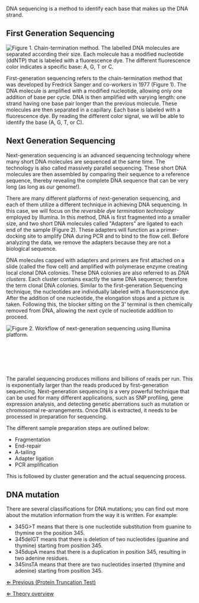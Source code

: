 DNA sequencing is a method to identify each base that makes up the DNA
strand.

First Generation Sequencing
---------------------------

![**Figure 1.** Chain-termination method. The labelled DNA molecules are
separated according their size. Each molecule has a modified nucleotide
(ddNTP) that is labeled with a fluorescence dye. The different
fluorescence color indicates a specific base:
<span style="color:#00ff00">A</span>,
<span style="color:#ffd700">G</span>,
<span style="color:#ff0000">T</span> or
<span style="color:#0000ff">C</span>.]( Sangersequencing.png "Figure 1. Chain-termination method. The labelled DNA molecules are separated according their size. Each molecule has a modified nucleotide (ddNTP) that is labeled with a fluorescence dye. The different fluorescence color indicates a specific base: A, G, T or C.")

First-generation sequencing refers to the chain-termination method that
was developed by Fredrick Sanger and co-workers in 1977 (Figure 1). The
DNA molecule is amplified with a modified nucleotide, allowing only one
addition of base per cycle. DNA is then amplified with varying length:
one strand having one base pair longer than the previous molecule. These
molecules are then separated in a capillary. Each base is labeled with a
fluorescence dye. By reading the different color signal, we will be able
to identify the base (A, G, T, or C).

Next Generation Sequencing
--------------------------

Next-generation sequencing is an advanced sequencing technology where
many short DNA molecules are sequenced at the same time. The technology
is also called massively parallel sequencing. These short DNA molecules
are then assembled by comparing their sequence to a reference sequence,
thereby revealing the complete DNA sequence that can be very long (as
long as our genome!).

There are many different platforms of next-generation sequencing, and
each of them utilize a different technique in achieving DNA sequencing.
In this case, we will focus on the *reversible dye termination
technology* employed by Illumina. In this method, DNA is first
fragmented into a smaller size, and two short DNA molecules called
"Adapters" are ligated to each end of the sample (Figure 2). These
adapters will function as a primer-docking site to amplify DNA during
PCR and to bind to the flow cell. Before analyzing the data, we remove
the adapters because they are not a biological sequence.

DNA molecules capped with adapters and primers are first attached on a
slide (called the flow cell) and amplified with polymerase enzyme
creating local clonal DNA colonies. These DNA colonies are also referred
to as *DNA clusters*. Each cluster contains exactly the same DNA
sequence; therefore the term clonal DNA colonies. Similar to the
first-generation Sequencing technique, the nucleotides are individually
labeled with a fluorescence dye. After the addition of one nucleotide,
the elongation stops and a picture is taken. Following this, the blocker
sitting on the 3' terminal is then chemically removed from DNA, allowing
the next cycle of nucleotide addition to proceed.

![**Figure 2.** Workflow of next-generation sequencing using Illumina
platform.]( Illumina.jpg "fig:Figure 2. Workflow of next-generation sequencing using Illumina platform.")\
\
\
\
\
\
\
The parallel sequencing produces millions and billions of reads per run.
This is exponentially larger than the reads produced by first-generation
sequencing. Next-generation sequencing is a very powerful technique that
can be used for many different applications, such as SNP profiling, gene
expression analysis, and detecting genetic aberrations such as mutation
or chromosomal re-arrangements. Once DNA is extracted, it needs to be
processed in preparation for sequencing.

The different sample preparation steps are outlined below:

-   Fragmentation
-   End-repair
-   A-tailing
-   Adapter ligation
-   PCR amplification

This is followed by cluster generation and the actual sequencing
process.

DNA mutation
------------

There are several classifications for DNA mutations; you can find out
more about the mutation information from the way it is written. For
example:

-   345G\>T means that there is one nucleotide substitution from guanine
    to thymine on the position 345.
-   345delGT means that there is deletion of two nucleotides (guanine
    and thymine) starting from position 345.
-   345dupA means that there is a duplication in position 345, resulting
    in two adenine residues.
-   345insTA means that there are two nucleotides inserted (thymine and
    adenine) starting from position 345.

[⇐ Previous (Protein Truncation
Test)](/wiki/Protein_Truncation_Test "wikilink")

[⇐ Theory overview](/wiki/Medical_Genetics_case "wikilink")

